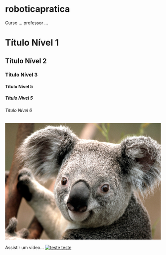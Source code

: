 # roboticapratica
Curso ... professor ...

# Título Nível 1
## Título Nível 2
### Título Nível 3
#### Título Nível 5
##### Título Nível 5
###### Título Nível 6

![Koala](https://github.com/ramown/roboticapratica/blob/master/Koala.jpg)

Assistir um vídeo...
[![teste teste](http://img.youtube.com/vi/T70t3mDiwvg/0.jpg)](http://www.youtube.com/watch?v=T70t3mDiwvg "Vídeo teste")
